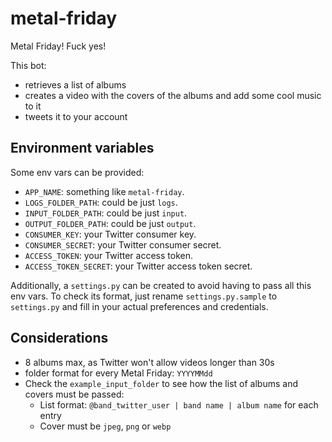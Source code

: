 # metal-friday
Metal Friday! Fuck yes!

This bot:
* retrieves a list of albums
* creates a video with the covers of the albums and add some cool music to it
* tweets it to your account

## Environment variables
Some env vars can be provided:
* `APP_NAME`: something like `metal-friday`.
* `LOGS_FOLDER_PATH`: could be just `logs`.
* `INPUT_FOLDER_PATH`: could be just `input`.
* `OUTPUT_FOLDER_PATH`: could be just `output`.
* `CONSUMER_KEY`: your Twitter consumer key.
* `CONSUMER_SECRET`: your Twitter consumer secret.
* `ACCESS_TOKEN`: your Twitter access token.
* `ACCESS_TOKEN_SECRET`: your Twitter access token secret.

Additionally, a `settings.py` can be created to avoid having to pass all this env vars. To check its format, just rename `settings.py.sample` to `settings.py` and fill in your actual preferences and credentials.

## Considerations
* 8 albums max, as Twitter won't allow videos longer than 30s
* folder format for every Metal Friday: `YYYYMMdd`  
* Check the `example_input_folder` to see how the list of albums and covers must be passed:
    * List format: `@band_twitter_user | band name | album name` for each entry
    * Cover must be `jpeg`, `png` or `webp`
